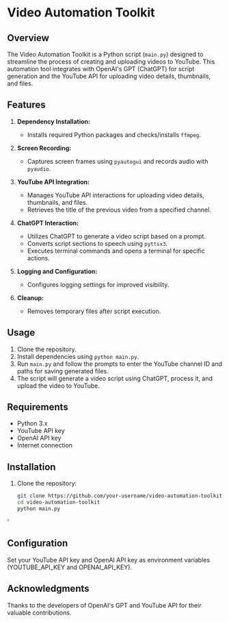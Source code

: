 # Video Automation Toolkit

## Overview
The Video Automation Toolkit is a Python script (`main.py`) designed to streamline the process of creating and uploading videos to YouTube. This automation tool integrates with OpenAI's GPT (ChatGPT) for script generation and the YouTube API for uploading video details, thumbnails, and files.

## Features
1. **Dependency Installation:**
   - Installs required Python packages and checks/installs `ffmpeg`.

2. **Screen Recording:**
   - Captures screen frames using `pyautogui` and records audio with `pyaudio`.
   
3. **YouTube API Integration:**
   - Manages YouTube API interactions for uploading video details, thumbnails, and files.
   - Retrieves the title of the previous video from a specified channel.

4. **ChatGPT Interaction:**
   - Utilizes ChatGPT to generate a video script based on a prompt.
   - Converts script sections to speech using `pyttsx3`.
   - Executes terminal commands and opens a terminal for specific actions.

5. **Logging and Configuration:**
   - Configures logging settings for improved visibility.

6. **Cleanup:**
   - Removes temporary files after script execution.

## Usage
1. Clone the repository.
2. Install dependencies using `python main.py`.
3. Run `main.py` and follow the prompts to enter the YouTube channel ID and paths for saving generated files.
4. The script will generate a video script using ChatGPT, process it, and upload the video to YouTube.

## Requirements
- Python 3.x
- YouTube API key
- OpenAI API key
- Internet connection

## Installation
1. Clone the repository:
   ```bash
   git clone https://github.com/your-username/video-automation-toolkit.git
   cd video-automation-toolkit
   python main.py
'
## Configuration
Set your YouTube API key and OpenAI API key as environment variables (YOUTUBE_API_KEY and OPENAI_API_KEY).

## Acknowledgments
Thanks to the developers of OpenAI's GPT and YouTube API for their valuable contributions.
